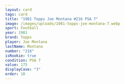 ```yaml
---
layout: card
tags: card
title: "1981 Topps Joe Montana #216 PSA 7"
image: /images/uploads/1981-topps-joe-montana-7.webp
sport: Football
year: 1981
brand: Topps
player: Joe Montana
lastName: Montana
number: "216"
isRookie: true
condition: PSA 7
value: 175
displayCase: "3"
order: 10
---
```

